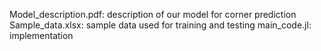 Model_description.pdf: description of our model for corner prediction
Sample_data.xlsx: sample data used for training and testing
main_code.jl: implementation
